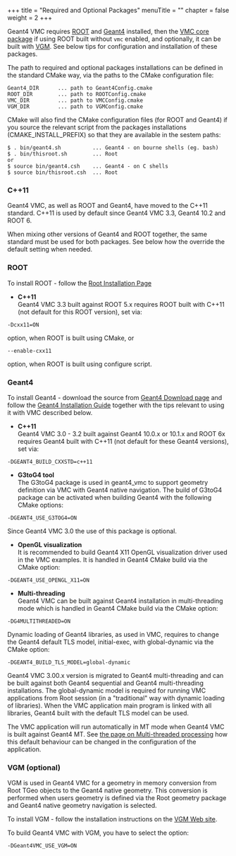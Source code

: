 +++
title = "Required and Optional Packages"
menuTitle = ""
chapter = false
weight = 2
+++

Geant4 VMC requires [ROOT](https://root.cern.ch/) and [Geant4](http://geant4.web.cern.ch/) installed, then the [VMC core package](/user-guide/vmc/vmc-library) if using ROOT built without `vmc` enabled, and optionally, it can be built with [VGM](https://github.com/vmc-project/vgm). See below tips for configuration and installation of these packages.

The path to required and optional packages installations can be defined in the standard CMake way, via the paths to the CMake configuration file:
```
Geant4_DIR      ... path to Geant4Config.cmake
ROOT_DIR        ... path to ROOTConfig.cmake
VMC_DIR         ... path to VMCConfig.cmake
VGM_DIR         ... path to VGMConfig.cmake
```

CMake will also find the CMake configuration files (for ROOT and Geant4) if you source the relevant script from the packages installations (CMAKE_INSTALL_PREFIX) so that they are available in the sestem paths:
```
$ . bin/geant4.sh          ... Geant4 - on bourne shells (eg. bash)
$ . bin/thisroot.sh        ... Root    
or
$ source bin/geant4.csh    ... Geant4 - on C shells  
$ source bin/thisroot.csh  ... Root
```

### C++11

Geant4 VMC, as well as ROOT and Geant4, have moved to the C++11 standard. 
C++11 is used by default since Geant4 VMC 3.3, Geant4 10.2 and ROOT 6.

When mixing other versions of Geant4 and ROOT together, the same standard must 
be used for both packages. See below how the override the default setting 
when needed.

### ROOT
To install ROOT - follow the [Root Installation Page](http://root.cern.ch/building-root)

  - **C++11** <br />
    Geant4 VMC 3.3 built against ROOT 5.x requires ROOT built with C++11 (not default for this ROOT version), set via:
```
-Dcxx11=ON
```
option, when ROOT is built using CMake, or
```
--enable-cxx11
```
option, when ROOT is built using configure script.

### Geant4
To install Geant4 - download the source from [Geant4 Download page](http://geant4.web.cern.ch/support/download) and follow the [Geant4 Installation Guide](http://geant4.web.cern.ch/geant4/UserDocumentation/UsersGuides/InstallationGuide/html/index.html) together with the tips relevant to using it with VMC described below.

  - **C++11** <br />
Geant4 VMC 3.0 - 3.2 built against Geant4 10.0.x or 10.1.x and ROOT 6x requires
Geant4 built with C++11 (not default for these Geant4 versions), set via:
```
-DGEANT4_BUILD_CXXSTD=c++11
```

  - **G3toG4 tool**<br />
The G3toG4 package is used in geant4_vmc to support geometry definition via VMC with Geant4 native navigation. The build of G3toG4 package can be activated when building Geant4 with the following CMake options:  
```
-DGEANT4_USE_G3TOG4=ON
```
Since Geant4 VMC 3.0 the use of this package is optional.

  - **OpenGL visualization** <br>
It is recommended to build Geant4 X11 OpenGL visualization driver used in the VMC examples. It is handled in Geant4 CMake build via the CMake option:  
```
-DGEANT4_USE_OPENGL_X11=ON
```

  - **Multi-threading** <br>
Geant4 VMC can be built against Geant4 installation in multi-threading mode which is handled in Geant4 CMake build via the CMake option: 
```
-DG4MULTITHREADED=ON
```

Dynamic loading of Geant4 libraries, as used in VMC, requires to change the Geant4 default TLS model, initial-exec, with global-dynamic via the CMake option: 
```
-DGEANT4_BUILD_TLS_MODEL=global-dynamic
```

Geant4 VMC 3.00.x version is migrated to Geant4 multi-threading and can be built against both Geant4 sequential and Geant4 multi-threading installations. The global-dynamic model is required for running VMC applications from Root session (in a "traditional" way  with dynamic loading of libraries). When the VMC application main program is linked with all libraries, Geant4 built with the default TLS model can be used.

The VMC application will run automatically in MT mode when Geant4 VMC is built against Geant4 MT. See [the page on Multi-threaded processing](/user-guide/geant4_vmc/multi-threaded-processing/) how this default behaviour can be changed in the configuration of the application. 

### VGM (optional)

VGM is used in Geant4 VMC for a geometry in memory conversion from Root TGeo objects to the Geant4 native geometry. This conversion is performed when users geometry is defined via the Root geometry package and Geant4 native geometry navigation is selected. 

To install VGM - follow the installation instructions on the [VGM Web site](https://github.com/vmc-project/vgm).

To build Geant4 VMC with VGM, you have to select the option:
```
-DGeant4VMC_USE_VGM=ON
```
